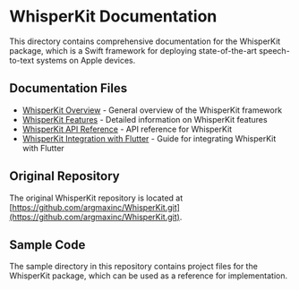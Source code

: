 # WhisperKit Documentation

This directory contains comprehensive documentation for the WhisperKit package, which is a Swift framework for deploying state-of-the-art speech-to-text systems on Apple devices.

## Documentation Files

- [WhisperKit Overview](WhisperKit.md) - General overview of the WhisperKit framework
- [WhisperKit Features](WhisperKit-Features.md) - Detailed information on WhisperKit features
- [WhisperKit API Reference](WhisperKit-API.md) - API reference for WhisperKit
- [WhisperKit Integration with Flutter](WhisperKit-Integration.md) - Guide for integrating WhisperKit with Flutter

## Original Repository

The original WhisperKit repository is located at [https://github.com/argmaxinc/WhisperKit.git](https://github.com/argmaxinc/WhisperKit.git).

## Sample Code

The sample directory in this repository contains project files for the WhisperKit package, which can be used as a reference for implementation.

